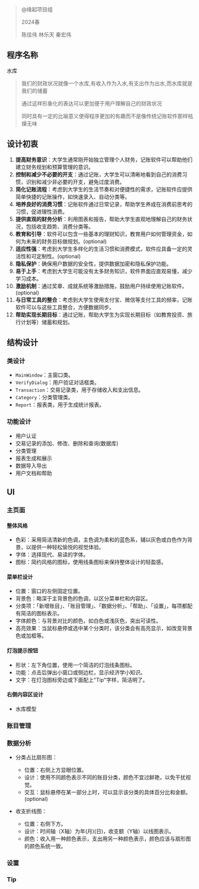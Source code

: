 > @缘起项目组 
>
> 2024春
>
> 陈佳伟 林乐天 秦宏伟  

## 程序名称

水库

> 我们的财政状况就像一个水库,有收入作为入水,有支出作为出水,而水库就是我们的储蓄
>
> 通过这样形象化的表达可以更加便于用户理解自己的财政状况
>
> 同时具有一定的比喻意义使得程序更加的有趣而不是像传统记账软件那样枯燥无味

## 设计初衷

1. **提高财务意识**：大学生通常刚开始独立管理个人财务，记账软件可以帮助他们建立财务规划和预算管理的意识。
2. **控制和减少不必要的开支**：通过记账，大学生可以清晰地看到自己的消费习惯，识别和减少非必要的开支，避免过度消费。
3. **简化记账流程**：考虑到大学生的生活节奏和对便捷性的需求，记账软件应提供简单快捷的记账操作，如快速录入、自动分类等。
4. **培养良好的消费习惯**：记账软件通过日常记录，帮助学生养成在消费前思考的习惯，促进理性消费。
5. **提供直观的财务分析**：利用图表和报告，帮助大学生直观地理解自己的财务状况，包括收支趋势、消费分类等。
6. **教育和引导**：软件可以包含一些基本的理财知识，教育用户如何管理资金，如何为未来的财务目标做规划。(optional)
7. **适应性强**：考虑到大学生多样化的生活习惯和消费模式，软件应具备一定的灵活性和可定制性。(optional)
8. **隐私保护**：确保用户数据的安全性，提供数据加密和隐私保护功能。
9. **易于上手**：考虑到大学生可能没有太多财务知识，软件界面应直观易懂，减少学习成本。
10. **激励机制**：通过奖章、成就系统等激励措施，鼓励用户持续使用记账软件。(optional)
11. **与日常工具的整合**：考虑到大学生使用支付宝、微信等支付工具的频率，记账软件可以与这些工具整合，方便数据同步。
13. **帮助实现长期目标**：通过记账，帮助大学生为实现长期目标（如教育投资、旅行计划等）储蓄和规划。

## 结构设计

### 类设计

- `MainWindow`：主窗口类。
- `VerifyDialog`：用户验证对话框类。
- `Transaction`：交易记录类，用于存储收入和支出信息。
- `Category`：分类管理类。
- `Report`：报表类，用于生成统计报表。

### 功能设计

- 用户认证
- 交易记录的添加、修改、删除和查询(数据库)
- 分类管理
- 报表生成和展示
- 数据导入导出
- 用户文档和帮助



## UI

### 主页面

#### 整体风格

- 色彩：采用简洁清新的色调，主色调为柔和的蓝色系，辅以灰色或白色作为背景，以提供一种轻松愉悦的视觉体验。
- 字体：选择现代、易读的字体。
- 图标：简约风格的图标，使用线条图标来保持整体设计的轻盈感。

#### 菜单栏设计

- 位置：窗口的左侧固定位置。
- 背景色：略深于主背景色的色调，以区分菜单栏和内容区。
- 分类项：「新增账目」、「账目管理」、「数据分析」、「帮助」、「设置」，每项都配有简洁的图标表示。
- 字体颜色：与背景对比的颜色，如白色或浅灰色，突出可读性。
- 高亮效果：当鼠标悬停或选中某个分类时，该分类会有高亮显示，如改变背景色或加框等。

#### 灯泡提示按钮

- 形状：左下角位置，使用一个简洁的灯泡线条图标。
- 功能：点击后弹出小窗口或侧边栏，显示经济学小知识。
- 文字：在灯泡图标旁边或下面配上"Tip"字样，简洁明了。

#### 右侧内容区设计

- 水库模型

### 账目管理

### 数据分析

- 分类占比扇形图：

  - 位置：右侧上方显眼位置。
  - 设计：使用不同颜色表示不同的账目分类，颜色不宜过鲜艳，以免干扰视觉。
  - 交互：鼠标悬停在某一部分上时，可以显示该分类的具体百分比和金额。(optional)
- 收支折线图：

  - 位置：右侧下方。
  - 设计：时间轴（X轴）为年(月)(日)，收支额（Y轴）以线图表示。
  - 颜色：收入用一种颜色表示，支出用另一种颜色表示，颜色应该与扇形图的颜色系统一致。

### 设置

### Tip


